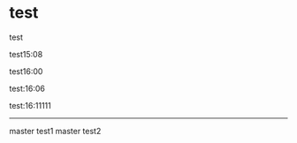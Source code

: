 # test
test


test15:08



test16:00



test:16:06


test:16:11111

------
master test1
master test2
